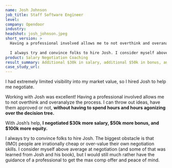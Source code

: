 ```yaml
---
name: Josh Johnson
job_title: Staff Software Engineer
level: 
company: Opendoor
industry:
headshot: josh_johnson.jpeg
short_version: >
  Having a professional involved allows me to not overthink and overanalyze the process. I can throw out ideas, have them approved or not, **without having to spend hours and hours agonizing** over the decision tree. With Josh’s help, **I negotiated $30k more salary, $50k more bonus, and $100k more equity.**
  
  I always try and convince folks to hire Josh. I consider myself above average at negotiation (and some of that was learned from Josh and his book), but I would still much rather have the guidance of a professional to get the max comp offer and peace of mind.
product: Salary Negotiation Coaching
result_summary: Additional $30k in salary, additional $50k in bonus, and additional $100k in equity.**
case_study_url:
---
```

I had extremely limited visibility into my market value, so I hired Josh to help me negotiate.

Working with Josh was excellent! Having a professional involved allows me to not overthink and overanalyze the process. I can throw out ideas, have them approved or not, **without having to spend hours and hours agonizing over the decision tree.**

With Josh’s help, **I negotiated $30k more salary, $50k more bonus, and $100k more equity.**

I always try to convince folks to hire Josh. The biggest obstacle is that (IMO) people are irrationally cheap or over-value their own negotiation skills. I consider myself above average at negotiation (and some of that was learned from Josh and his book), but I would still much rather have the guidance of a professional to get the max comp offer and peace of mind.